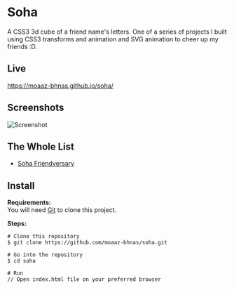 # Soha
A CSS3 3d cube of a friend name's letters. One of a series of projects I built using CSS3 transforms and animation and SVG animation to cheer up my friends :D.

## Live
https://moaaz-bhnas.github.io/soha/

## Screenshots
![Screenshot](https://i.ibb.co/jDnjRX9/2018-12-30-17-00-moaaz-bhnas-github-io.png)

## The Whole List
- [Soha Friendversary](https://github.com/moaaz-bhnas/soha-friendversary#friendversary)

## Install
<b>Requirements:</b>  
You will need [Git](https://git-scm.com/) to clone this project.  

<b>Steps:</b>
```
# Clone this repository
$ git clone https://github.com/moaaz-bhnas/soha.git

# Go into the repository
$ cd soha

# Run
// Open index.html file on your preferred browser
```

